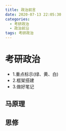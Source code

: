 ```yaml
---
title: 政治前言
date: 2020-07-13 22:05:30
categories:
  - 考研政治
  - 政治前沿
tags: 考研政治
---
```

# 考研政治
 - 1.重点标示(绿、黄、白)
 - 2.框架搭建
 - 3.做好笔记

## 马原理








## 思修
